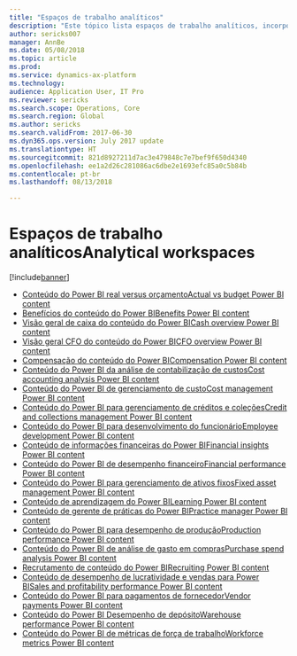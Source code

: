 ```yaml
---
title: "Espaços de trabalho analíticos"
description: "Este tópico lista espaços de trabalho analíticos, incorporados que estão disponíveis e indica os recursos onde você pode aprender mais sobre eles."
author: sericks007
manager: AnnBe
ms.date: 05/08/2018
ms.topic: article
ms.prod: 
ms.service: dynamics-ax-platform
ms.technology: 
audience: Application User, IT Pro
ms.reviewer: sericks
ms.search.scope: Operations, Core
ms.search.region: Global
ms.author: sericks
ms.search.validFrom: 2017-06-30
ms.dyn365.ops.version: July 2017 update
ms.translationtype: HT
ms.sourcegitcommit: 821d8927211d7ac3e479848c7e7bef9f650d4340
ms.openlocfilehash: ee1a2d26c281086ac6dbe2e1693efc85a0c5b84b
ms.contentlocale: pt-br
ms.lasthandoff: 08/13/2018

---
```


# <a name="analytical-workspaces"></a><span data-ttu-id="dcb1f-103">Espaços de trabalho analíticos</span><span class="sxs-lookup"><span data-stu-id="dcb1f-103">Analytical workspaces</span></span>
[!include[banner](../includes/banner.md)]

- [<span data-ttu-id="dcb1f-104">Conteúdo do Power BI real versus orçamento</span><span class="sxs-lookup"><span data-stu-id="dcb1f-104">Actual vs budget Power BI content</span></span>](ledger-budgets-power-bi.md)
- [<span data-ttu-id="dcb1f-105">Benefícios do conteúdo do Power BI</span><span class="sxs-lookup"><span data-stu-id="dcb1f-105">Benefits Power BI content</span></span>](benefits-power-bi.md)
- [<span data-ttu-id="dcb1f-106">Visão geral de caixa do conteúdo do Power BI</span><span class="sxs-lookup"><span data-stu-id="dcb1f-106">Cash overview Power BI content</span></span>](../../financials/cash-bank-management/Cash-Overview-Power-BI-content.md)
- [<span data-ttu-id="dcb1f-107">Visão geral CFO do conteúdo do Power BI</span><span class="sxs-lookup"><span data-stu-id="dcb1f-107">CFO overview Power BI content</span></span>](CFO-power-bi.md)
- [<span data-ttu-id="dcb1f-108">Compensação do conteúdo do Power BI</span><span class="sxs-lookup"><span data-stu-id="dcb1f-108">Compensation Power BI content</span></span>](compensation-power-bi.md)
- [<span data-ttu-id="dcb1f-109">Conteúdo do Power BI da análise de contabilização de custos</span><span class="sxs-lookup"><span data-stu-id="dcb1f-109">Cost accounting analysis Power BI content</span></span>](cost-accounting-analysis-content-pack.md) 
- [<span data-ttu-id="dcb1f-110">Conteúdo do Power BI de gerenciamento de custo</span><span class="sxs-lookup"><span data-stu-id="dcb1f-110">Cost management Power BI content</span></span>](cost-management-content-pack.md)
- [<span data-ttu-id="dcb1f-111">Conteúdo do Power BI para gerenciamento de créditos e coleções</span><span class="sxs-lookup"><span data-stu-id="dcb1f-111">Credit and collections management Power BI content</span></span>](../../financials/accounts-receivable/credit-collections-power-bi.md)
- [<span data-ttu-id="dcb1f-112">Conteúdo do Power BI para desenvolvimento do funcionário</span><span class="sxs-lookup"><span data-stu-id="dcb1f-112">Employee development Power BI content</span></span>](employee-development-PBI.md) 
- [<span data-ttu-id="dcb1f-113">Conteúdo de informações financeiras do Power BI</span><span class="sxs-lookup"><span data-stu-id="dcb1f-113">Financial insights Power BI content</span></span>](financial-insights.md)
- [<span data-ttu-id="dcb1f-114">Conteúdo do Power BI de desempenho financeiro</span><span class="sxs-lookup"><span data-stu-id="dcb1f-114">Financial performance Power BI content</span></span>](financial-performance-power-bi-content-pack.md)
- [<span data-ttu-id="dcb1f-115">Conteúdo do Power BI para gerenciamento de ativos fixos</span><span class="sxs-lookup"><span data-stu-id="dcb1f-115">Fixed asset management Power BI content</span></span>](../../financials/fixed-assets/Fixed-asset-management-workspace.md)
- [<span data-ttu-id="dcb1f-116">Conteúdo de aprendizagem do Power BI</span><span class="sxs-lookup"><span data-stu-id="dcb1f-116">Learning Power BI content</span></span>](learning-power-bi.md)
- [<span data-ttu-id="dcb1f-117">Conteúdo de gerente de práticas do Power BI</span><span class="sxs-lookup"><span data-stu-id="dcb1f-117">Practice manager Power BI content</span></span>](practice-manager-power-bi.md)
- [<span data-ttu-id="dcb1f-118">Conteúdo do Power BI para desempenho de produção</span><span class="sxs-lookup"><span data-stu-id="dcb1f-118">Production performance Power BI content</span></span>](production-performance-power-bi.md)
- [<span data-ttu-id="dcb1f-119">Conteúdo do Power BI de análise de gasto em compras</span><span class="sxs-lookup"><span data-stu-id="dcb1f-119">Purchase spend analysis Power BI content</span></span>](purchase-content-pack-for-power-bi.md) 
- [<span data-ttu-id="dcb1f-120">Recrutamento de conteúdo do Power BI</span><span class="sxs-lookup"><span data-stu-id="dcb1f-120">Recruiting Power BI content</span></span>](recruiting-analysis-power-bi-content-pack.md) 
- [<span data-ttu-id="dcb1f-121">Conteúdo de desempenho de lucratividade e vendas para Power BI</span><span class="sxs-lookup"><span data-stu-id="dcb1f-121">Sales and profitability performance Power BI content</span></span>](sales-profitability-performance-content-pack.md)
- [<span data-ttu-id="dcb1f-122">Conteúdo do Power BI para pagamentos de fornecedor</span><span class="sxs-lookup"><span data-stu-id="dcb1f-122">Vendor payments Power BI content</span></span>](../../financials/accounts-payable/Vendor-payments-workspace.md)
- [<span data-ttu-id="dcb1f-123">Conteúdo do Power BI Desempenho de depósito</span><span class="sxs-lookup"><span data-stu-id="dcb1f-123">Warehouse performance Power BI content</span></span>](warehouse-power-bi-content.md)
- [<span data-ttu-id="dcb1f-124">Conteúdo do Power BI de métricas de força de trabalho</span><span class="sxs-lookup"><span data-stu-id="dcb1f-124">Workforce metrics Power BI content</span></span>](workforce-analysis-power-bi-content-pack.md)

